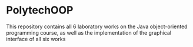 # PolytechOOP
This repository contains all 6 laboratory works on the Java object-oriented programming course, as well as the implementation of the graphical interface of all six works
